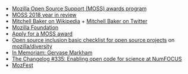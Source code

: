 - [Mozilla Open Source Support (MOSS) awards program](https://www.mozilla.org/moss)
- [MOSS 2018 year in review](https://blog.mozilla.org/blog/2019/01/03/moss-2018-year-in-review/)
- [Mitchell Baker on Wikipedia](https://en.wikipedia.org/wiki/Mitchell_Baker) + [Mitchell Baker on Twitter](https://twitter.com/@MitchellBaker)
- [Mozilla Foundation](https://foundation.mozilla.org/)
- [Apply for a MOSS award](https://mozilla.fluxx.io/apply/MOSS)
- [Open source inclusion basic checklist for open source projects](https://github.com/mozilla/diversity/blob/master/evaluation_tools/governance-basic.md) on [mozilla/diversity](https://github.com/mozilla/diversity)
- [In Memoriam: Gervase Markham](https://blog.lizardwrangler.com/2018/08/07/in-memoriam-gervase-markham/)
- [The Changelog #335: Enabling open code for science at NumFOCUS](https://changelog.com/podcast/335)
- [MozFest ](https://mozillafestival.org/)